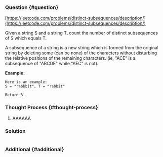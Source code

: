 ### Question {#question}

[https://leetcode.com/problems/distinct-subsequences/description/](https://leetcode.com/problems/distinct-subsequences/description/)

Given a string S and a string T, count the number of distinct subsequences of S which equals T.

A subsequence of a string is a new string which is formed from the original string by deleting some \(can be none\) of the characters without disturbing the relative positions of the remaining characters. \(ie, "ACE" is a subsequence of "ABCDE" while "AEC" is not\).

**Example:**

```
Here is an example:
S = "rabbbit", T = "rabbit"

Return 3.
```

### Thought Process {#thought-process}

1. AAAAAA

### Solution

```java

```

### Additional {#additional}



